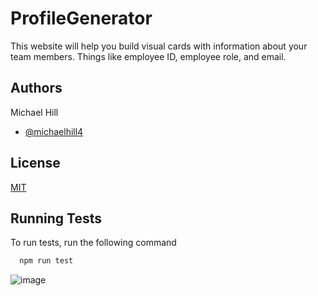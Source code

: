# ProfileGenerator

This website will help you build visual cards with information about your team  members. Things like employee ID, employee role, and email.

## Authors

Michael Hill
- [@michaelhill4](https://www.github.com/michaelhill4)


## License

[MIT](https://choosealicense.com/licenses/mit/)


## Running Tests

To run tests, run the following command

```bash
  npm run test
```

![image](https://user-images.githubusercontent.com/106322946/189509061-174ed1cc-7c19-4a96-940a-99025406200e.png)

